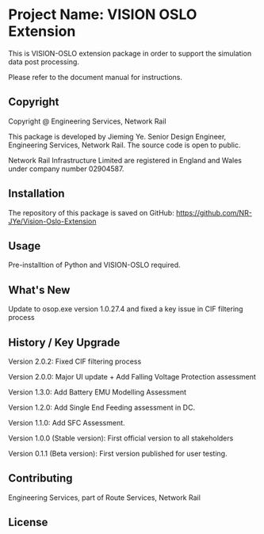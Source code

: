 # Project Name: VISION OSLO Extension

This is VISION-OSLO extension package in order to support the simulation data post processing.

Please refer to the document manual for instructions.

## Copyright

Copyright @ Engineering Services, Network Rail

This package is developed by Jieming Ye. Senior Design Engineer, Engineering Services, Network Rail.
The source code is open to public.

Network Rail Infrastructure Limited are registered in England and Wales under company number 02904587.

## Installation
The repository of this package is saved on GitHub:
https://github.com/NR-JYe/Vision-Oslo-Extension

## Usage
Pre-installtion of Python and VISION-OSLO required.

## What's New

Update to osop.exe version 1.0.27.4 and fixed a key issue in CIF filtering process

## History / Key Upgrade
Version 2.0.2: Fixed CIF filtering process

Version 2.0.0: Major UI update + Add Falling Voltage Protection assessment

Version 1.3.0: Add Battery EMU Modelling Assessment

Version 1.2.0: Add Single End Feeding assessment in DC.

Version 1.1.0: Add SFC Assessment.

Version 1.0.0 (Stable version): First official version to all stakeholders

Version 0.1.1 (Beta version): First version published for user testing.

## Contributing
Engineering Services, part of Route Services, Network Rail

## License

